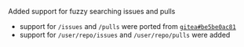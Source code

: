 Added support for fuzzy searching issues and pulls
- support for `/issues` and `/pulls` were ported from [`gitea#be5be0ac81`](https://github.com/go-gitea/gitea/commit/be5be0ac81ce50ad5adb079af6ca4e8c396aaece)
- support for `/user/repo/issues` and `/user/repo/pulls` were added
